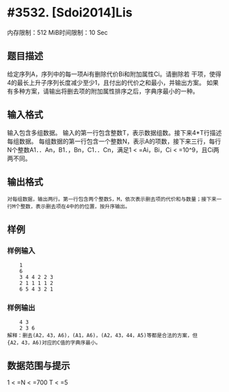 # #3532. [Sdoi2014]Lis

内存限制：512 MiB时间限制：10 Sec

## 题目描述

 给定序列A，序列中的每一项Ai有删除代价Bi和附加属性Ci。请删除若
干项，使得4的最长上升子序列长度减少至少1，且付出的代价之和最小，并输出方案。
    如果有多种方案，请输出将删去项的附加属性排序之后，字典序最小的一种。
  

## 输入格式

  输入包含多组数据。
    输入的第一行包含整数T，表示数据组数。接下来4*T行描述每组数据。
    每组数据的第一行包含一个整数N，表示A的项数，接下来三行，每行N个整数A1．．An，B1．，Bn，C1．．Cn，满足1 < =Ai，Bi，Ci < =10^9，且Ci两两不同。

## 输出格式

    对每组数据，输出两行。第一行包含两个整数S，M，依次表示删去项的代价和与数量；接下来一行M个整数，表示删去项在4中的的位置，按升序输出。

## 样例

### 样例输入

    
        1
        6
        3 4 4 2 2 3
        2 1 1 1 1 2
        6 5 4 3 2 1
    
    

### 样例输出

    
        4 3
        2 3 6
    解释：删去(A2，43，A6)，(A1，A6)，(A2，43，44，A5)等都是合法的方案，但
    {A2，43，A6)对应的C值的字典序最小。
    

## 数据范围与提示

1 < =N < =700     T < =5 
